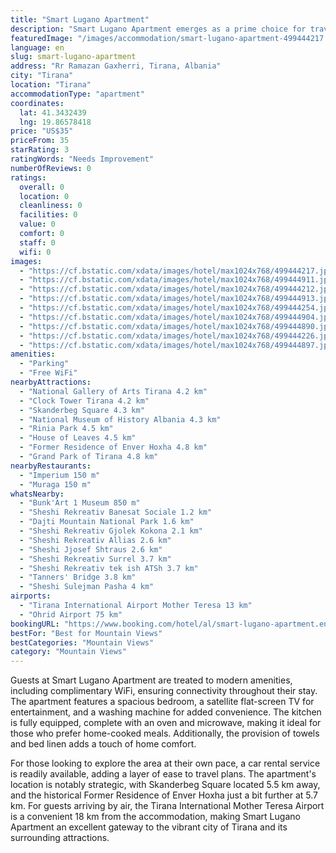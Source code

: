 ```yaml
---
title: "Smart Lugano Apartment"
description: "Smart Lugano Apartment emerges as a prime choice for travelers seeking a blend of comfort and convenience in the heart of Tirana."
featuredImage: "/images/accommodation/smart-lugano-apartment-499444217.jpg"
language: en
slug: smart-lugano-apartment
address: "Rr Ramazan Gaxherri, Tirana, Albania"
city: "Tirana"
location: "Tirana"
accommodationType: "apartment"
coordinates:
  lat: 41.3432439
  lng: 19.86578418
price: "US$35"
priceFrom: 35
starRating: 3
ratingWords: "Needs Improvement"
numberOfReviews: 0
ratings:
  overall: 0
  location: 0
  cleanliness: 0
  facilities: 0
  value: 0
  comfort: 0
  staff: 0
  wifi: 0
images:
  - "https://cf.bstatic.com/xdata/images/hotel/max1024x768/499444217.jpg?k=2a8eed3206b1b4112f0f0eef7af73f3f54a714f634f2ec0e8941d587d2cd9be1&o=&hp=1"
  - "https://cf.bstatic.com/xdata/images/hotel/max1024x768/499444911.jpg?k=b4fe43aaca85fb6a93e2c4e964500edb6d350018ba5b8058677a50b8dd0d9169&o=&hp=1"
  - "https://cf.bstatic.com/xdata/images/hotel/max1024x768/499444212.jpg?k=1eeb4c23bd66a01caf713b8c2cd45d56d2e81690c9be537c1ddb92e996a54027&o=&hp=1"
  - "https://cf.bstatic.com/xdata/images/hotel/max1024x768/499444913.jpg?k=5b4b0b80c83b8af5bf5c9343da8f76f8eea7e999ac18e69bad84b28c40e36428&o=&hp=1"
  - "https://cf.bstatic.com/xdata/images/hotel/max1024x768/499444254.jpg?k=55ab5aeb5285837637acadc30c3bcf126f807c60850af47f65cda4131de5bc28&o=&hp=1"
  - "https://cf.bstatic.com/xdata/images/hotel/max1024x768/499444904.jpg?k=40eef993001f66d5dcc475619ecb1bc5529728886091c8eedd52e7838e4079c0&o=&hp=1"
  - "https://cf.bstatic.com/xdata/images/hotel/max1024x768/499444890.jpg?k=99a71c28c286cfb2afdf5b7a58dd2eae6b4b97dfff0669874613431c2d848313&o=&hp=1"
  - "https://cf.bstatic.com/xdata/images/hotel/max1024x768/499444226.jpg?k=3843e3003d7d83e33dfb3e5e964ccb0efbe53c361b003787642c2f589bffd76e&o=&hp=1"
  - "https://cf.bstatic.com/xdata/images/hotel/max1024x768/499444897.jpg?k=2025a81c2495dffad9c9e8edc6e2c8e3d78af84c44008f1a118ad6826113e468&o=&hp=1"
amenities:
  - "Parking"
  - "Free WiFi"
nearbyAttractions:
  - "National Gallery of Arts Tirana 4.2 km"
  - "Clock Tower Tirana 4.2 km"
  - "Skanderbeg Square 4.3 km"
  - "National Museum of History Albania 4.3 km"
  - "Rinia Park 4.5 km"
  - "House of Leaves 4.5 km"
  - "Former Residence of Enver Hoxha 4.8 km"
  - "Grand Park of Tirana 4.8 km"
nearbyRestaurants:
  - "Imperium 150 m"
  - "Muraga 150 m"
whatsNearby:
  - "Bunk'Art 1 Museum 850 m"
  - "Sheshi Rekreativ Banesat Sociale 1.2 km"
  - "Dajti Mountain National Park 1.6 km"
  - "Sheshi Rekreativ Gjolek Kokona 2.1 km"
  - "Sheshi Rekreativ Allias 2.6 km"
  - "Sheshi Jjosef Shtraus 2.6 km"
  - "Sheshi Rekreativ Surrel 3.7 km"
  - "Sheshi Rekreativ tek ish ATSh 3.7 km"
  - "Tanners' Bridge 3.8 km"
  - "Sheshi Sulejman Pasha 4 km"
airports:
  - "Tirana International Airport Mother Teresa 13 km"
  - "Ohrid Airport 75 km"
bookingURL: "https://www.booking.com/hotel/al/smart-lugano-apartment.en-gb.html?aid=8035640"
bestFor: "Best for Mountain Views"
bestCategories: "Mountain Views"
category: "Mountain Views"
---
```


Guests at Smart Lugano Apartment are treated to modern amenities, including complimentary WiFi, ensuring connectivity throughout their stay. The apartment features a spacious bedroom, a satellite flat-screen TV for entertainment, and a washing machine for added convenience. The kitchen is fully equipped, complete with an oven and microwave, making it ideal for those who prefer home-cooked meals. Additionally, the provision of towels and bed linen adds a touch of home comfort.

For those looking to explore the area at their own pace, a car rental service is readily available, adding a layer of ease to travel plans. The apartment's location is notably strategic, with Skanderbeg Square located 5.5 km away, and the historical Former Residence of Enver Hoxha just a bit further at 5.7 km. For guests arriving by air, the Tirana International Mother Teresa Airport is a convenient 18 km from the accommodation, making Smart Lugano Apartment an excellent gateway to the vibrant city of Tirana and its surrounding attractions.